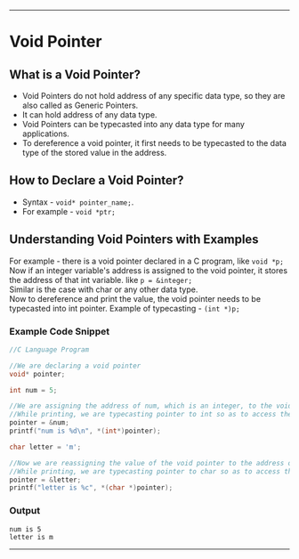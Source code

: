 <hr>

# Void Pointer

## What is a Void Pointer?
* Void Pointers do not hold address of any specific data type, so they are also called as Generic Pointers.
* It can hold address of any data type.
* Void Pointers can be typecasted into any data type for many applications.
* To dereference a void pointer, it first needs to be typecasted to the data type of the stored value in the address.

## How to Declare a Void Pointer?
* Syntax - `void* pointer_name;`. 
* For example - `void *ptr;`

## Understanding Void Pointers with Examples
For example - there is a void pointer declared in a C program, like `void *p;`  
Now if an integer variable's address is assigned to the void pointer, it stores the address of that int variable. like `p = &integer;`  
Similar is the case with char or any other data type.  
Now to dereference and print the value, the void pointer needs to be typecasted into int pointer. Example of typecasting - `(int *)p;`

### Example Code Snippet
```C
//C Language Program

//We are declaring a void pointer
void* pointer; 

int num = 5;

//We are assigning the address of num, which is an integer, to the void pointer
//While printing, we are typecasting pointer to int so as to access the integer at the address through dereferencing
pointer = &num;
printf("num is %d\n", *(int*)pointer);

char letter = 'm';

//Now we are reassigning the value of the void pointer to the address of letter, which is a char.
//While printing, we are typecasting pointer to char so as to access the character at the address through dereferencing
pointer = &letter;
printf("letter is %c", *(char *)pointer);
```

### Output
```
num is 5
letter is m
```

<hr>